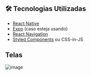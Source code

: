 
## 🛠️ Tecnologias Utilizadas
- [React Native](https://reactnative.dev/)
- [Expo](https://expo.dev/) (caso esteja usando)
- [React Navigation](https://reactnavigation.org/)
- [Styled Components](https://styled-components.com/) ou CSS-in-JS

## Telas
![image](https://github.com/user-attachments/assets/3ca77264-503f-4060-bad8-fa1b08a02a52)

